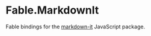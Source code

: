 # Fable.MarkdownIt

Fable bindings for the [markdown-it](https://www.npmjs.com/package/markdown-it) JavaScript package.
